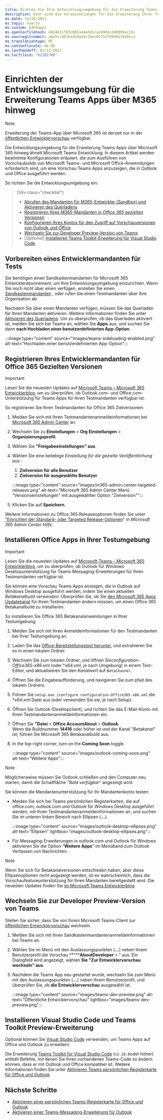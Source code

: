 ```yaml
---
title: Richten Sie Ihre Entwicklungsumgebung für die Erweiterung Teams Apps über Microsoft 365
description: Hier sind die Voraussetzungen für die Erweiterung Ihrer Teams-Apps über Microsoft 365
ms.date: 11/15/2021
ms.topic: how-to
ms.custom: m365apps
ms.openlocfilehash: e024b11f03c605144a5d1cac6904cdd0095ec15c
ms.sourcegitcommit: abe5ccd61ba3e8eddc1bec01752fd949a7ba0cc2
ms.translationtype: MT
ms.contentlocale: de-DE
ms.lasthandoff: 01/31/2022
ms.locfileid: "62281700"
---
```

# <a name="set-up-your-dev-environment-for-extending-teams-apps-across-m365"></a>Einrichten der Entwicklungsumgebung für die Erweiterung Teams Apps über M365 hinweg

> [!NOTE]
> Erweiterung der Teams-App über Microsoft 365 ist derzeit nur in der [öffentlichen Entwicklervorschau](~/resources/dev-preview/developer-preview-intro.md) verfügbar.

Die Entwicklungsumgebung für die Erweiterung Teams Apps über Microsoft 365 hinweg ähnelt Microsoft Teams Entwicklung. In diesem Artikel werden bestimmte Konfigurationen erläutert, die zum Ausführen von Vorschaubuilds von Microsoft Teams- und Microsoft Office-Anwendungen erforderlich sind, um eine Vorschau Teams Apps anzuzeigen, die in Outlook und Office ausgeführt werden.

So richten Sie die Entwicklungsumgebung ein:

> [!div class="checklist"]
> * [Abrufen des Mandanten für M365-Entwickler (Sandbox) und Aktivieren des Querladens](#prepare-a-developer-tenant-for-testing)
> * [Registrieren Ihres M365-Mandanten in *Office 365 gezielten Versionen*](#enroll-your-developer-tenant-for-office-365-targeted-releases)
> * [Konfigurieren Ihres Kontos für den Zugriff auf Vorschauversionen von Outlook und Office](#install-office-apps-in-your-test-environment)
> * [Wechseln Sie zur Developer Preview-Version von Teams](#switch-to-the-developer-preview-version-of-teams)
> * [*Optional*] [Installieren Teams Toolkit-Erweiterung für Visual Studio Code](#install-visual-studio-code-and-teams-toolkit-preview-extension)

## <a name="prepare-a-developer-tenant-for-testing"></a>Vorbereiten eines Entwicklermandanten für Tests

Sie benötigen einen Sandkastenmandanten für Microsoft 365 Entwicklerabonnement, um Ihre Entwicklungsumgebung einzurichten. Wenn Sie noch nicht über einen verfügen, erstellen Sie einen [Sandkastenmandanten](/office/developer-program/microsoft-365-developer-program-get-started) , oder rufen Sie einen Testmandanten über Ihre Organisation ab.

Nachdem Sie über einen Mandanten verfügen, müssen Sie das Querladen für Ihren Mandanten aktivieren. Weitere Informationen finden Sie unter [Aktivieren des Querladens](/microsoftteams/platform/concepts/build-and-test/prepare-your-o365-tenant#enable-custom-teams-apps-and-turn-on-custom-app-uploading). Um zu überprüfen, ob das Querladen aktiviert ist, melden Sie sich bei Teams an, wählen Sie **Apps** aus, und suchen Sie dann **nach Hochladen einer benutzerdefinierten App-Option**.

:::image type="content" source="images/teams-sideloading-enabled.png" alt-text="Hochladen einer benutzerdefinierten App-Option":::

## <a name="enroll-your-developer-tenant-for-office-365-targeted-releases"></a>Registrieren Ihres Entwicklermandanten für Office 365 Gezielten Versionen

> [!IMPORTANT]
> Lesen Sie die neuesten Updates auf [Microsoft Teams – Microsoft 365 Entwicklerblog](https://devblogs.microsoft.com/microsoft365dev/), um zu überprüfen, ob Outlook.com- und Office.com-Unterstützung für Teams Apps für Ihren Testmandanten verfügbar ist.

So registrieren Sie Ihren Testmandanten für Office 365 Zielversionen:

1. Melden Sie sich mit Ihren Testmandantenanmeldeinformationen bei [Microsoft 365 Admin Center](https://admin.microsoft.com) an.
1. Wechseln Sie zu **Einstellungen** >  **Org Einstellungen** >  **Organisierungsprofil**.
1. Wählen Sie **"Freigabeeinstellungen" aus**.
1. Wählen Sie eine beliebige *Einstellung für die gezielte Veröffentlichung aus* :
    1. **Zielversion für alle Benutzer**
    1. **Zielversion für ausgewählte Benutzer**

    :::image type="content" source="images/m365-admin-center-targeted-releases.png" alt-text="Microsoft 365 Admin Center Menü &quot;Versionseinstellungen&quot; mit ausgewählter Option &quot;Zielversion&quot;":::
    
1. Klicken Sie auf **Speichern**.

Weitere Informationen zu Office 365 Releaseoptionen finden Sie unter ["Einrichten der Standard- oder Targeted Release-Optionen](/microsoft-365/admin/manage/release-options-in-office-365?view=o365-worldwide&preserve-view=true#targeted-release)" in *Microsoft 365 Admin Center Hilfe*.

## <a name="install-office-apps-in-your-test-environment"></a>Installieren Office Apps in Ihrer Testumgebung

> [!IMPORTANT]
> Lesen Sie die neuesten Updates auf [Microsoft Teams – Microsoft 365 Entwicklerblog](https://devblogs.microsoft.com/microsoft365dev/), um zu überprüfen, ob Outlook für Windows Desktopunterstützung für Teams Messaging-Erweiterungen für Ihren Testmandanten verfügbar ist.

Sie können eine Vorschau Teams Apps anzeigen, die in Outlook auf Windows Desktop ausgeführt werden, indem Sie einen aktuellen *Betakanalbuild verwenden*. Überprüfen Sie, ob Sie [den Microsoft 365 Apps Updatekanal](/deployoffice/change-update-channels?WT.mc_id=M365-MVP-5002016) für Ihren Testmandanten ändern müssen, um einen Office 365 Betakanalbuild zu installieren.

So installieren Sie Office 365 Betakanalanwendungen in Ihrer Testumgebung:

1. Melden Sie sich mit Ihren Anmeldeinformationen für den Testmandanten bei Ihrer Testumgebung an.
1. Laden Sie das [Office-Bereitstellungstool herunter](https://www.microsoft.com/download/details.aspx?id=49117), und extrahieren Sie es in einen lokalen Ordner.
1. Wechseln Sie zum lokalen Ordner, und öffnen *Sieconfiguration-Office365-x86.xml* (oder **x64.xml*, je nach Umgebung) in einem Text-Editor, und aktualisieren Sie den *Kanalwert* auf `BetaChannel`.
1. Öffnen Sie die Eingabeaufforderung, und navigieren Sie zum pfad des lokalen Ordners.
1. Führen Sie `setup.exe /configure configuration-Office365-x86.xml` die **x64.xml* Datei aus (oder verwenden Sie sie, je nach Setup).
1. Öffnen Sie Outlook (Desktopclient), und richten Sie das E-Mail-Konto mit Ihren Testmandantenanmeldeinformationen ein.
1. Öffnen Sie **"Datei** >  **Office AccountAbout** >  **Outlook**.  
   Wenn die Buildnummer **14416** oder höher ist und der Kanal *"Betakanal*" ist, führen Sie Microsoft 365 Betakanalbuild aus.
1. In the top-right corner, turn on the **Coming Soon** toggle.
    
    :::image type="content" source="images/outlook-coming-soon.png" alt-text="Weitere Apps":::

> [!NOTE]
> Möglicherweise müssen Sie Outlook schließen und den Computer neu starten, damit die Schaltfläche *"Bald verfügbar*" angezeigt wird.

Sie können die Mandantenunterstützung für Ihr Mandantenkonto testen:

* Melden Sie sich bei Teams persönlichen Registerkarten, die auf office.com, outlook.com und Outlook für Windows Desktop ausgeführt werden, mit Ihren Testmandantenanmeldeinformationen an, und suchen Sie im unteren linken Bereich nach Ellipsen (**...**).

    :::image type="content" source="images/outlook-desktop-ellipses.png" alt-text="Ellipsen" lightbox="images/outlook-desktop-ellipses.png":::

* Für Messaging-Erweiterungen in outlook.com und Outlook für Windows aktivieren Sie die Option "**Weitere Apps**" im Menüband zum Outlook Verfassen von Nachrichten.

> [!NOTE]
> Wenn Sie sich für Betakanalversionen entschieden haben, aber diese Ellipsenoptionen nicht angezeigt werden, ist es wahrscheinlich, dass die Vorschaufeatureunterstützung für Ihren Mandanten bereitgestellt wird. Die neuesten Updates finden Sie [im Microsoft Teams Entwicklerblog](https://devblogs.microsoft.com/microsoft365dev/).

## <a name="switch-to-the-developer-preview-version-of-teams"></a>Wechseln Sie zur Developer Preview-Version von Teams

Stellen Sie sicher, dass Sie von Ihrem Microsoft Teams-Client zur [öffentlichen Entwicklervorschau](../resources/dev-preview/developer-preview-intro.md) wechseln.

1. Melden Sie sich mit Ihren Sandkastenmandantenanmeldeinformationen bei Teams an.
1. Wählen Sie im Menü mit den Auslassungspunkten (**...**) neben Ihrem Benutzerprofil die Vorschau **"****AboutDeveloper** > " aus. Ein Dialogfeld wird angezeigt, wählen **Sie "Zur Entwicklervorschau wechseln" aus**.
1. Nachdem die Teams App neu gestartet wurde, wechseln Sie zum Menü mit den Auslassungspunkten (**...**) neben Ihrem Benutzerprofil, und überprüfen Sie, ob **die Entwicklervorschau** ausgewählt ist.

    :::image type="content" source="images/teams-dev-preview.png" alt-text="Öffentliche Entwicklervorschau" lightbox="images/teams-dev-preview.png":::

## <a name="install-visual-studio-code-and-teams-toolkit-preview-extension"></a>Installieren Visual Studio Code und Teams Toolkit Preview-Erweiterung

Optional können Sie [Visual Studio Code](https://code.visualstudio.com/) verwenden, um Teams Apps auf Office und Outlook zu erweitern.

Die Erweiterung [Teams Toolkit für Visual Studio Code](https://aka.ms/teams-toolkit) (`v2.10.0`oder höher) enthält Befehle, mit denen Sie Ihren vorhandenen Teams-Code so ändern können, dass er mit Outlook und Office kompatibel ist. Weitere Informationen finden Sie unter [Aktivieren Teams persönlichen Registerkarte für Office und Outlook](extend-m365-teams-personal-tab.md).

## <a name="next-steps"></a>Nächste Schritte

- [Aktivieren einer persönlichen Teams-Registerkarte für Office und Outlook](extend-m365-teams-personal-tab.md)
- [Aktivieren einer Teams-Messaging-Erweiterung für Outlook](extend-m365-teams-message-extension.md)